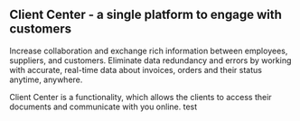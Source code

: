 ## Client Center - a single platform to engage with customers

Increase collaboration and exchange rich information between employees, suppliers, and customers. Eliminate data redundancy and errors by working with accurate, real-time data about invoices, orders and their status anytime, anywhere.

Client Center is a functionality, which allows the clients to access their documents and communicate with you online.
test
